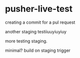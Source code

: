 # pusher-live-test

creating a commit for a pul request




another staging testiiuuyiuyiuy



more testing staging.


minimal?
build on staging
trigger
